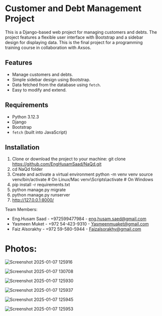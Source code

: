 # Customer and Debt Management Project

This is a Django-based web project for managing customers and debts. The project features a flexible user interface with Bootstrap and a sidebar design for displaying data. This is the final project for a programming training course in collaboration with Axsos.

## Features
- Manage customers and debts.
- Simple sidebar design using Bootstrap.
- Data fetched from the database using `fetch`.
- Easy to modify and extend.

## Requirements
- Python 3.12.3
- Django
- Bootstrap
- `fetch` (built into JavaScript)

## Installation

1. Clone or download the project to your machine:
   git clone https://github.com/EngHusamSaad/NaQd.git
2. cd NaQd folder
3. Create and activate a virtual environment
        python -m venv venv
        source venv/bin/activate  # On Linux/Mac
        venv\Scripts\activate     # On Windows
4. pip install -r requirements.txt
5. python manage.py migrate
6. python manage.py runserver
7. http://127.0.0.1:8000/

 Team Members: 
   - Eng.Husam Saad - +972599477984 - eng.husam.saed@gmail.com
   - Yasmeen Muket - +972 54-423-9310 - Yasmeenmuaket@gmail.com
   - Faiz Alsorakhy - +972 59-580-5944 - Faizalsorakhy@gmail.com

Photos:
====================

![Screenshot 2025-01-07 125916](https://github.com/user-attachments/assets/28540fb9-dc4f-47f4-880a-2f1ec5402342)

![Screenshot 2025-01-07 130708](https://github.com/user-attachments/assets/d0716e4e-0792-4acc-bf94-584670384a87)

![Screenshot 2025-01-07 125930](https://github.com/user-attachments/assets/d087ab18-f123-4196-83b6-9b5846b146a1)

![Screenshot 2025-01-07 125937](https://github.com/user-attachments/assets/28ff8de1-1935-418e-a404-01b9e645e6d6)

![Screenshot 2025-01-07 125945](https://github.com/user-attachments/assets/48cdbee2-443d-4ba9-b796-76b7f37fa9c1)

![Screenshot 2025-01-07 125953](https://github.com/user-attachments/assets/5b2cc3f9-ab2c-4656-93e1-66ccccf31bd8)




